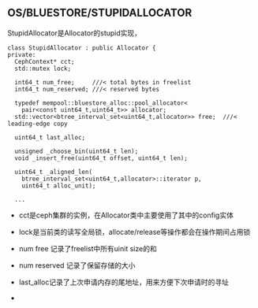 ## OS/BLUESTORE/STUPIDALLOCATOR

StupidAllocator是Allocator的stupid实现，

```
class StupidAllocator : public Allocator {
private:
  CephContext* cct;
  std::mutex lock;

  int64_t num_free;     ///< total bytes in freelist
  int64_t num_reserved; ///< reserved bytes

  typedef mempool::bluestore_alloc::pool_allocator<
    pair<const uint64_t,uint64_t>> allocator;
  std::vector<btree_interval_set<uint64_t,allocator>> free;  ///< leading-edge copy

  uint64_t last_alloc;

  unsigned _choose_bin(uint64_t len);
  void _insert_free(uint64_t offset, uint64_t len);

  uint64_t _aligned_len(
    btree_interval_set<uint64_t,allocator>::iterator p,
    uint64_t alloc_unit);

  ...
```

* cct是ceph集群的实例，在Allocator类中主要使用了其中的config实体
* lock是当前类的读写全局锁，allocate/release等操作都会在操作期间占用锁
* num free 记录了freelist中所有uinit size的和
* num reserved 记录了保留存储的大小
* last\_alloc记录了上次申请内存的尾地址，用来方便下次申请时的寻址

* 


